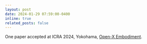 ```yaml
---
layout: post
date: 2024-01-29 07:59:00-0400
inline: true
related_posts: false
---
```


One paper accepted at ICRA 2024, Yokohama, [Open-X Embodiment](https://arxiv.org/pdf/2310.08864.pdf).
